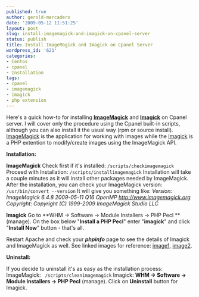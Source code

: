 ```yaml
---
published: true
author: gerold-mercadero
date: '2009-05-12 11:51:25'
layout: post
slug: install-imagemagick-and-imagick-on-cpanel-server
status: publish
title: Install ImageMagick and Imagick on Cpanel Server
wordpress_id: '621'
categories:
- Centos
- cpanel
- Installation
tags:
- cpanel
- imagemagick
- imagick
- php extension
---
```


Here's a quick how-to for installing **[ImageMagick](http://www.imagemagick.org/script/index.php)** and **[Imagick](http://pecl.php.net/package/imagick)** on Cpanel server.  I will cover only the procedure using the Cpanel built-in scripts, although you can also install it the usual way (rpm or source install).  [ImageMagick](http://www.imagemagick.org/script/index.php)  is the application for working with images while the [Imagick](http://pecl.php.net/package/imagick) is a PHP extention to modify/create images using the ImageMagick API.  

**Installation:**

**ImageMagick**
  Check first if it's installed:
  `/scripts/checkimagemagick`
  Proceed with Installation:
  `/scripts/installimagemagick`
  Installation will take a couple minutes as it will install other packages needed by ImageMagick.  After the installation, you can check your ImageMagick version:
  `/usr/bin/convert --version`
  It will give you something like:
  _Version: ImageMagick 6.4.8 2009-05-11 Q16 OpenMP http://www.imagemagick.org
  Copyright: Copyright (C) 1999-2009 ImageMagick Studio LLC_

**Imagick**
  Go to **WHM -> Software -> Module Installers -> PHP Pecl **(manage). On the box below "**Install a PHP Pecl**" enter "**imagick**" and click "**Install Now**" button - that's all.  

Restart Apache and check your _**phpinfo**_ page to see the details of Imagick and ImageMagick as well.  See linked images for reference:  [image1](http://linuxsysadminblog.com/images/2009/05/install.jpg), [image2](http://linuxsysadminblog.com/images/2009/05/installed.jpg).

**Uninstall:**

If you decide to uninstall it's as easy as the installation process:
ImageMagick: ` /scripts/cleanimagemagick`
Imagick:  **WHM -> Software -> Module Installers -> PHP Pecl** (manage). Click on **Uninstall** button for Imagick.
